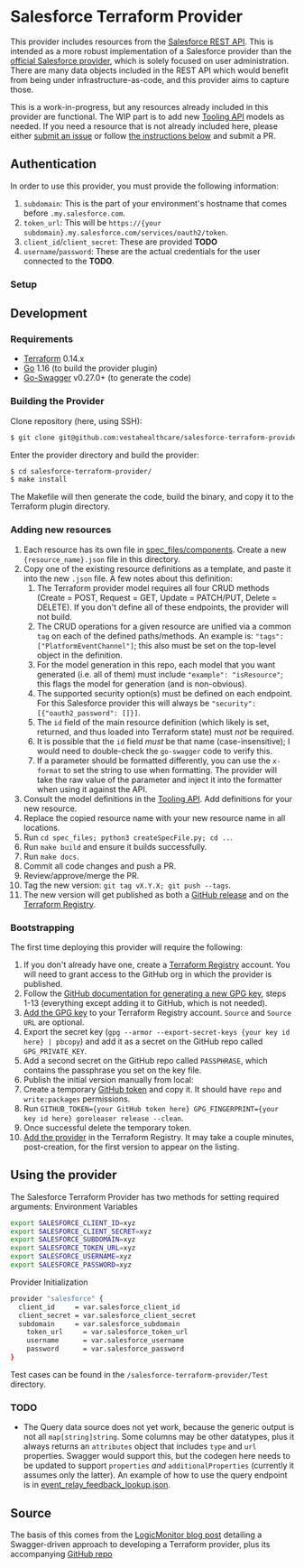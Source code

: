 # Salesforce Terraform Provider
This provider includes resources from the [Salesforce REST API](https://developer.salesforce.com/docs/atlas.en-us.api_rest.meta/api_rest/intro_rest.htm). This is intended as a more robust implementation of a Salesforce provider than the [official Salesforce provider](https://registry.terraform.io/providers/hashicorp/salesforce/latest), which is solely focused on user administration. There are many data objects included in the REST API which would benefit from being under infrastructure-as-code, and this provider aims to capture those.

This is a work-in-progress, but any resources already included in this provider are functional. The WIP part is to add new [Tooling API](https://developer.salesforce.com/docs/atlas.en-us.api_tooling.meta/api_tooling/reference_objects_list.htm) models as needed. If you need a resource that is not already included here, please either [submit an issue](https://github.com/rlmartin/terraform-provider-salesforce/issues) or follow [the instructions below](#adding-new-resources) and submit a PR.


## Authentication
In order to use this provider, you must provide the following information:

1. `subdomain`: This is the part of your environment's hostname that comes before `.my.salesforce.com`.
2. `token_url`: This will be `https://{your subdomain}.my.salesforce.com/services/oauth2/token`.
3. `client_id`/`client_secret`: These are provided __TODO__
4. `username`/`password`: These are the actual credentials for the user connected to the __TODO__.


### Setup



## Development

### Requirements

-	[Terraform](https://www.terraform.io/downloads.html) 0.14.x
-	[Go](https://golang.org/doc/install) 1.16 (to build the provider plugin)
-   [Go-Swagger](https://goswagger.io/install.html) v0.27.0+ (to generate the code)

### Building the Provider
Clone repository (here, using SSH):
```sh
$ git clone git@github.com:vestahealthcare/salesforce-terraform-provider.git
```
Enter the provider directory and build the provider:
```sh
$ cd salesforce-terraform-provider/
$ make install
```
The Makefile will then generate the code, build the binary, and copy it to the Terraform plugin directory.


### Adding new resources
1. Each resource has its own file in [spec_files/components](./spec_files/components). Create a new `{resource_name}.json` file in this directory.
2. Copy one of the existing resource definitions as a template, and paste it into the new `.json` file. A few notes about this definition:
    1. The Terraform provider model requires all four CRUD methods (Create = POST, Request = GET, Update = PATCH/PUT, Delete = DELETE). If you don't define all of these endpoints, the provider will not build.
    2. The CRUD operations for a given resource are unified via a common `tag` on each of the defined paths/methods. An example is: `"tags": ["PlatformEventChannel"]`; this also must be set on the top-level object in the definition.
    3. For the model generation in this repo, each model that you want generated (i.e. all of them) must include `"example": "isResource"`; this flags the model for generation (and is non-obvious).
    4. The supported security option(s) must be defined on each endpoint. For this Salesforce provider this will always be `"security": [{"oauth2_password": []}]`.
    5. The `id` field of the main resource definition (which likely is set, returned, and thus loaded into Terraform state) must _not_ be required.
    6. It is possible that the `id` field _must_ be that name (case-insensitive); I would need to double-check the `go-swagger` code to verify this.
    7. If a parameter should be formatted differently, you can use the `x-format` to set the string to use when formatting. The provider will take the raw value of the parameter and inject it into the formatter when using it against the API.
3. Consult the model definitions in the [Tooling API](https://developer.salesforce.com/docs/atlas.en-us.api_tooling.meta/api_tooling/reference_objects_list.htm). Add definitions for your new resource.
4. Replace the copied resource name with your new resource name in all locations.
5. Run `cd spec_files; python3 createSpecFile.py; cd ..`.
6. Run `make build` and ensure it builds successfully.
7. Run `make docs`.
8. Commit all code changes and push a PR.
9. Review/approve/merge the PR.
10. Tag the new version: `git tag vX.Y.X; git push --tags`.
11. The new version will get published as both a [GitHub release](https://github.com/rlmartin/terraform-provider-salesforce/releases) and on the [Terraform Registry](https://registry.terraform.io/providers/rlmartin/salesforce).


### Bootstrapping
The first time deploying this provider will require the following:

1. If you don't already have one, create a [Terraform Registry](https://registry.terraform.io/) account. You will need to grant access to the GitHub org in which the provider is published.
2. Follow the [GitHub documentation for generating a new GPG key](https://docs.github.com/en/authentication/managing-commit-signature-verification/generating-a-new-gpg-key), steps 1-13 (everything except adding it to GitHub, which is not needed).
3. [Add the GPG key](https://registry.terraform.io/settings/gpg-keys/new) to your Terraform Registry account. `Source` and `Source URL` are optional.
4. Export the secret key (`gpg --armor --export-secret-keys {your key id here} | pbcopy`) and add it as a secret on the GitHub repo called `GPG_PRIVATE_KEY`.
5. Add a second secret on the GitHub repo called `PASSPHRASE`, which contains the passphrase you set on the key file.
6. Publish the initial version manually from local:
  1. Create a temporary [GitHub token](https://github.com/settings/tokens) and copy it. It should have `repo` and `write:packages` permissions.
  2. Run `GITHUB_TOKEN={your GitHub token here} GPG_FINGERPRINT={your key id here} goreleaser release --clean`.
  3. Once successful delete the temporary token.
7. [Add the provider](https://registry.terraform.io/publish/provider) in the Terraform Registry. It may take a couple minutes, post-creation, for the first version to appear on the listing.


## Using the provider

The Salesforce Terraform Provider has two methods for setting required arguments:
Environment Variables
```sh
export SALESFORCE_CLIENT_ID=xyz
export SALESFORCE_CLIENT_SECRET=xyz
export SALESFORCE_SUBDOMAIN=xyz
export SALESFORCE_TOKEN_URL=xyz
export SALESFORCE_USERNAME=xyz
export SALESFORCE_PASSWORD=xyz
```

Provider Initialization
```sh
provider "salesforce" {
  client_id     = var.salesforce_client_id
  client_secret = var.salesforce_client_secret
  subdomain     = var.salesforce_subdomain
	token_url     = var.salesforce_token_url
	username      = var.salesforce_username
	password      = var.salesforce_password
}
```
Test cases can be found in the `/salesforce-terraform-provider/Test` directory.


### TODO
- The Query data source does not yet work, because the generic output is not all `map[string]string`. Some columns may be other datatypes, plus it always returns an `attributes` object that includes `type` and `url` properties. Swagger would support this, but the codegen here needs to be updated to support `properties` _and_ `additionalProperties` (currently it assumes only the latter). An example of how to use the query endpoint is in [event_relay_feedback_lookup.json](./spec_files/components/event_relay_feedback_lookup.json).


## Source
The basis of this comes from the [LogicMonitor blog post](http://logicmonitor.com/blog/how-to-write-a-custom-terraform-provider-automatically-with-openapi) detailing a Swagger-driven approach to developing a Terraform provider, plus its accompanying [GitHub repo](https://github.com/logicmonitor/automated-terraform-provider)
